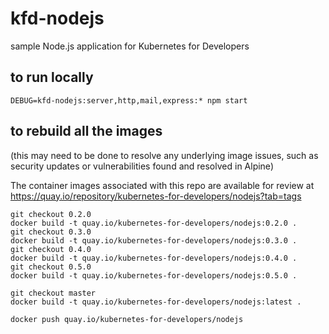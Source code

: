 # kfd-nodejs

sample Node.js application for Kubernetes for Developers

## to run locally

    DEBUG=kfd-nodejs:server,http,mail,express:* npm start

## to rebuild all the images

(this may need to be done to resolve any underlying image issues, such
as security updates or vulnerabilities found and resolved in Alpine)

The container images associated with this repo are available for review at
https://quay.io/repository/kubernetes-for-developers/nodejs?tab=tags

    git checkout 0.2.0
    docker build -t quay.io/kubernetes-for-developers/nodejs:0.2.0 .
    git checkout 0.3.0
    docker build -t quay.io/kubernetes-for-developers/nodejs:0.3.0 .
    git checkout 0.4.0
    docker build -t quay.io/kubernetes-for-developers/nodejs:0.4.0 .
    git checkout 0.5.0
    docker build -t quay.io/kubernetes-for-developers/nodejs:0.5.0 .

    git checkout master
    docker build -t quay.io/kubernetes-for-developers/nodejs:latest .

    docker push quay.io/kubernetes-for-developers/nodejs
